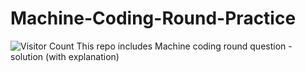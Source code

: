 # Machine-Coding-Round-Practice
![Visitor Count](https://profile-counter.glitch.me/Rishabh8210/count.svg)
This repo includes Machine coding round question - solution (with explanation)
